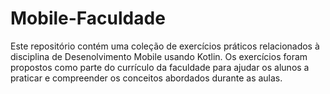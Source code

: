 # Mobile-Faculdade

Este repositório contém uma coleção de exercícios práticos relacionados à disciplina de Desenolvimento Mobile usando Kotlin. Os exercícios foram propostos como parte do currículo da faculdade para ajudar os alunos a praticar e compreender os conceitos abordados durante as aulas.
